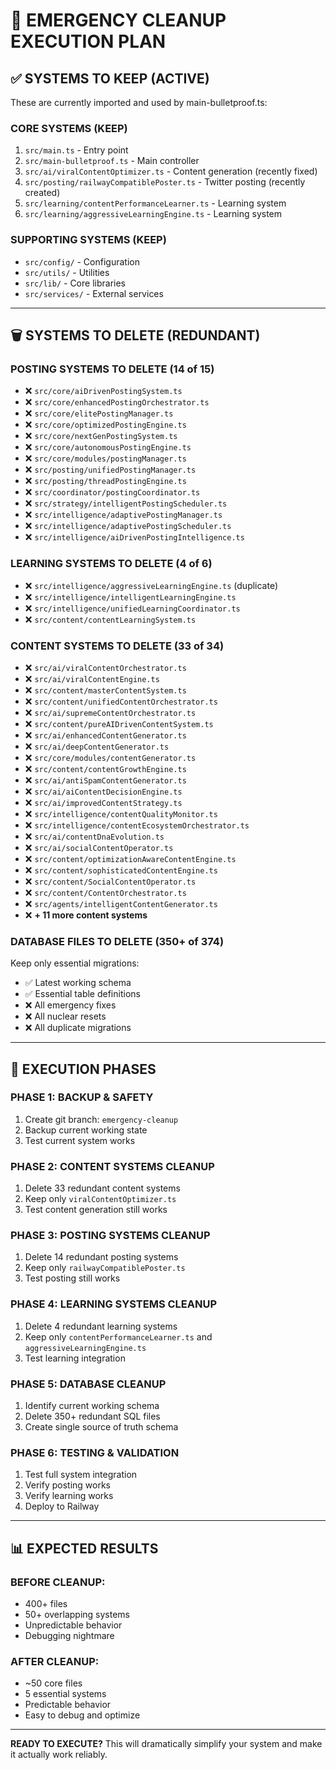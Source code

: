 # 🚨 EMERGENCY CLEANUP EXECUTION PLAN

## ✅ **SYSTEMS TO KEEP (ACTIVE)**
These are currently imported and used by main-bulletproof.ts:

### **CORE SYSTEMS (KEEP)**
1. `src/main.ts` - Entry point
2. `src/main-bulletproof.ts` - Main controller
3. `src/ai/viralContentOptimizer.ts` - Content generation (recently fixed)
4. `src/posting/railwayCompatiblePoster.ts` - Twitter posting (recently created)
5. `src/learning/contentPerformanceLearner.ts` - Learning system
6. `src/learning/aggressiveLearningEngine.ts` - Learning system

### **SUPPORTING SYSTEMS (KEEP)**
- `src/config/` - Configuration
- `src/utils/` - Utilities
- `src/lib/` - Core libraries
- `src/services/` - External services

---

## 🗑️ **SYSTEMS TO DELETE (REDUNDANT)**

### **POSTING SYSTEMS TO DELETE (14 of 15)**
- ❌ `src/core/aiDrivenPostingSystem.ts`
- ❌ `src/core/enhancedPostingOrchestrator.ts`
- ❌ `src/core/elitePostingManager.ts`
- ❌ `src/core/optimizedPostingEngine.ts`
- ❌ `src/core/nextGenPostingSystem.ts`
- ❌ `src/core/autonomousPostingEngine.ts`
- ❌ `src/core/modules/postingManager.ts`
- ❌ `src/posting/unifiedPostingManager.ts`
- ❌ `src/posting/threadPostingEngine.ts`
- ❌ `src/coordinator/postingCoordinator.ts`
- ❌ `src/strategy/intelligentPostingScheduler.ts`
- ❌ `src/intelligence/adaptivePostingManager.ts`
- ❌ `src/intelligence/adaptivePostingScheduler.ts`
- ❌ `src/intelligence/aiDrivenPostingIntelligence.ts`

### **LEARNING SYSTEMS TO DELETE (4 of 6)**
- ❌ `src/intelligence/aggressiveLearningEngine.ts` (duplicate)
- ❌ `src/intelligence/intelligentLearningEngine.ts`
- ❌ `src/intelligence/unifiedLearningCoordinator.ts`
- ❌ `src/content/contentLearningSystem.ts`

### **CONTENT SYSTEMS TO DELETE (33 of 34)**
- ❌ `src/ai/viralContentOrchestrator.ts`
- ❌ `src/ai/viralContentEngine.ts`
- ❌ `src/content/masterContentSystem.ts`
- ❌ `src/content/unifiedContentOrchestrator.ts`
- ❌ `src/ai/supremeContentOrchestrator.ts`
- ❌ `src/content/pureAIDrivenContentSystem.ts`
- ❌ `src/ai/enhancedContentGenerator.ts`
- ❌ `src/ai/deepContentGenerator.ts`
- ❌ `src/core/modules/contentGenerator.ts`
- ❌ `src/content/contentGrowthEngine.ts`
- ❌ `src/ai/antiSpamContentGenerator.ts`
- ❌ `src/ai/aiContentDecisionEngine.ts`
- ❌ `src/ai/improvedContentStrategy.ts`
- ❌ `src/intelligence/contentQualityMonitor.ts`
- ❌ `src/intelligence/contentEcosystemOrchestrator.ts`
- ❌ `src/ai/contentDnaEvolution.ts`
- ❌ `src/ai/socialContentOperator.ts`
- ❌ `src/content/optimizationAwareContentEngine.ts`
- ❌ `src/content/sophisticatedContentEngine.ts`
- ❌ `src/content/SocialContentOperator.ts`
- ❌ `src/content/ContentOrchestrator.ts`
- ❌ `src/agents/intelligentContentGenerator.ts`
- ❌ **+ 11 more content systems**

### **DATABASE FILES TO DELETE (350+ of 374)**
Keep only essential migrations:
- ✅ Latest working schema
- ✅ Essential table definitions
- ❌ All emergency fixes
- ❌ All nuclear resets
- ❌ All duplicate migrations

---

## 🚀 **EXECUTION PHASES**

### **PHASE 1: BACKUP & SAFETY**
1. Create git branch: `emergency-cleanup`
2. Backup current working state
3. Test current system works

### **PHASE 2: CONTENT SYSTEMS CLEANUP**
1. Delete 33 redundant content systems
2. Keep only `viralContentOptimizer.ts`
3. Test content generation still works

### **PHASE 3: POSTING SYSTEMS CLEANUP**
1. Delete 14 redundant posting systems
2. Keep only `railwayCompatiblePoster.ts`
3. Test posting still works

### **PHASE 4: LEARNING SYSTEMS CLEANUP**
1. Delete 4 redundant learning systems
2. Keep only `contentPerformanceLearner.ts` and `aggressiveLearningEngine.ts`
3. Test learning integration

### **PHASE 5: DATABASE CLEANUP**
1. Identify current working schema
2. Delete 350+ redundant SQL files
3. Create single source of truth schema

### **PHASE 6: TESTING & VALIDATION**
1. Test full system integration
2. Verify posting works
3. Verify learning works
4. Deploy to Railway

---

## 📊 **EXPECTED RESULTS**

### **BEFORE CLEANUP:**
- 400+ files
- 50+ overlapping systems
- Unpredictable behavior
- Debugging nightmare

### **AFTER CLEANUP:**
- ~50 core files
- 5 essential systems
- Predictable behavior
- Easy to debug and optimize

---

**READY TO EXECUTE?** This will dramatically simplify your system and make it actually work reliably.
